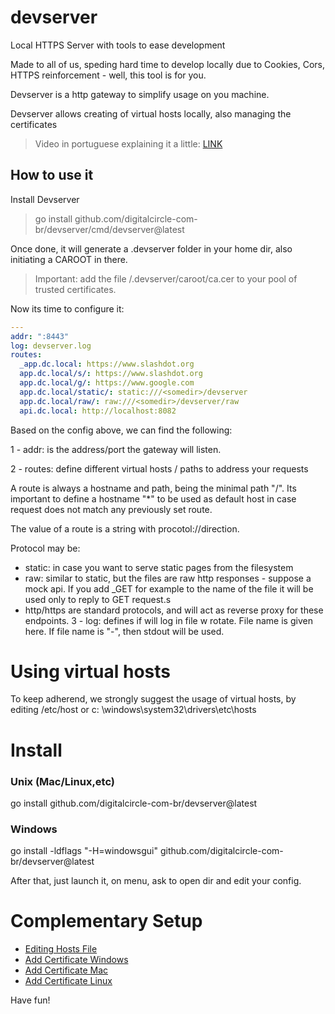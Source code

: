 # devserver

Local HTTPS Server with tools to ease development

Made to all of us, speding hard time to develop locally due to Cookies, Cors, HTTPS reinforcement - well, this tool is
for you.

Devserver is a http gateway to simplify usage on you machine.

Devserver allows creating of virtual hosts locally, also managing the certificates

> Video in portuguese explaining it a little: [LINK](https://drive.google.com/file/d/1mxtEHXyhn09WPiYBrEyavhpsABXgR2WW/view?usp=sharing)

## How to use it

Install Devserver

> go install github.com/digitalcircle-com-br/devserver/cmd/devserver@latest

Once done, it will generate a .devserver folder in your home dir, also initiating a CAROOT in there.

> Important: add the file <HOME>/.devserver/caroot/ca.cer to your pool of trusted certificates.

Now its time to configure it:

```yaml
---
addr: ":8443"
log: devserver.log
routes:
  _app.dc.local: https://www.slashdot.org
  app.dc.local/s/: https://www.slashdot.org
  app.dc.local/g/: https://www.google.com
  app.dc.local/static/: static:///<somedir>/devserver
  app.dc.local/raw/: raw:///<somedir>/devserver/raw
  api.dc.local: http://localhost:8082
```

Based on the config above, we can find the following:

1 - addr: is the address/port the gateway will listen.

2 - routes: define different virtual hosts / paths to address your requests

A route is always a hostname and path, being the minimal path "/". Its important to define a hostname "*" to be used as
default host in case request does not match any previously set route.

The value of a route is a string with procotol://direction.

Protocol may be:

- static: in case you want to serve static pages from the filesystem
- raw: similar to static, but the files are raw http responses - suppose a mock api. If you add _GET for example to the
  name of the file it will be used only to reply to GET request.s
- http/https are standard protocols, and will act as reverse proxy for these endpoints. 3 - log: defines if will log in
  file w rotate. File name is given here. If file name is  "-", then stdout will be used.

# Using virtual hosts

To keep adherend, we strongly suggest the usage of virtual hosts, by editing /etc/host or c:
\windows\system32\drivers\etc\hosts

# Install
### Unix (Mac/Linux,etc)
  go install github.com/digitalcircle-com-br/devserver@latest
### Windows
  go install -ldflags "-H=windowsgui"  github.com/digitalcircle-com-br/devserver@latest
  
After that, just launch it, on menu, ask to open dir and edit your config.

# Complementary Setup
 - [Editing Hosts File](https://linuxize.com/post/how-to-edit-your-hosts-file/)
 - [Add Certificate Windows](https://support.securly.com/hc/en-us/articles/360026808753-How-do-I-manually-install-the-Securly-SSL-certificate-on-Windows)
 - [Add Certificate Mac](https://support.securly.com/hc/en-us/articles/206058318-How-to-install-the-Securly-SSL-certificate-on-Mac-OSX-)
 - [Add Certificate Linux](https://askubuntu.com/questions/645818/how-to-install-certificates-for-command-line)

Have fun!